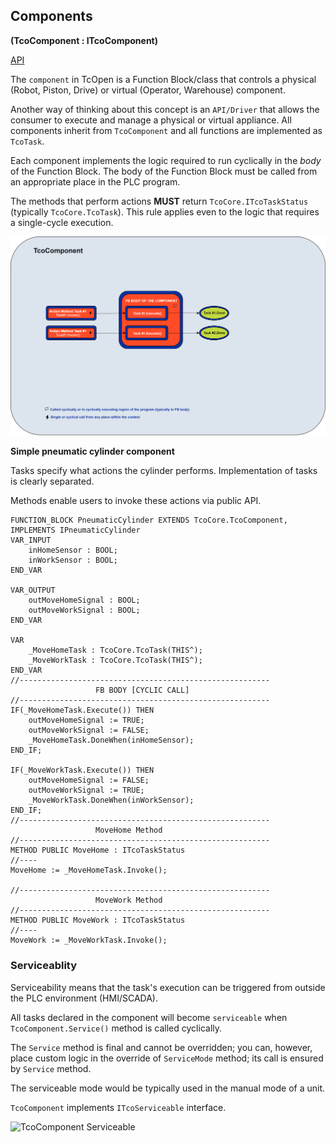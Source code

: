 ## Components 

**(TcoComponent : ITcoComponent)**

[API](~/api/TcoCore/PlcDocu.TcoCore.TcoComponent.html)

The ```component``` in TcOpen is a Function Block/class that controls a physical (Robot, Piston, Drive) or virtual (Operator, Warehouse) component.

Another way of thinking about this concept is an ```API/Driver``` that allows the consumer to execute and manage a physical or virtual appliance. All components inherit from ```TcoComponent``` and all functions are implemented as ```TcoTask```.

Each component implements the logic required to run cyclically in the *body* of the Function Block. The body of the Function Block must be called from an appropriate place in the PLC program.

The methods that perform actions **MUST** return ```TcoCore.ITcoTaskStatus``` (typically ```TcoCore.TcoTask```). This rule applies even to the logic that requires a single-cycle execution.

![ComponentSchematics](assets/TcoComponent.png)


**Simple pneumatic cylinder component**

Tasks specify what actions the cylinder performs. Implementation of tasks is clearly separated.

Methods enable users to invoke these actions via public API.

~~~iecst
FUNCTION_BLOCK PneumaticCylinder EXTENDS TcoCore.TcoComponent, IMPLEMENTS IPneumaticCylinder
VAR_INPUT
    inHomeSensor : BOOL;
    inWorkSensor : BOOL;    
END_VAR    

VAR_OUTPUT
    outMoveHomeSignal : BOOL;
    outMoveWorkSignal : BOOL;
END_VAR    

VAR
    _MoveHomeTask : TcoCore.TcoTask(THIS^);
    _MoveWorkTask : TcoCore.TcoTask(THIS^);
END_VAR
//--------------------------------------------------------
                   FB BODY [CYCLIC CALL]
//--------------------------------------------------------
IF(_MoveHomeTask.Execute()) THEN
    outMoveHomeSignal := TRUE;
    outMoveWorkSignal := FALSE;
    _MoveHomeTask.DoneWhen(inHomeSensor);
END_IF;    

IF(_MoveWorkTask.Execute()) THEN
    outMoveHomeSignal := FALSE;
    outMoveWorkSignal := TRUE;
    _MoveWorkTask.DoneWhen(inWorkSensor);
END_IF;
//--------------------------------------------------------
                   MoveHome Method
//--------------------------------------------------------
METHOD PUBLIC MoveHome : ITcoTaskStatus
//----
MoveHome := _MoveHomeTask.Invoke();

//--------------------------------------------------------
                   MoveWork Method
//--------------------------------------------------------
METHOD PUBLIC MoveWork : ITcoTaskStatus
//----
MoveWork := _MoveWorkTask.Invoke();
~~~

### Serviceablity

Serviceability means that the task's execution can be triggered from outside the PLC environment (HMI/SCADA).

All tasks declared in the component will become ```serviceable``` when ```TcoComponent.Service()``` method is called cyclically.

The ```Service``` method is final and cannot be overridden; you can, however, place custom logic in the override of ```ServiceMode``` method; its call is ensured by ```Service``` method.

The serviceable mode would be typically used in the manual mode of a unit.

```TcoComponent``` implements ```ITcoServiceable``` interface.

![TcoComponent Serviceable](assets/TcoComponent-serviceable.png)
